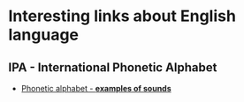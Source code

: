 # Interesting links about English language
## IPA - International Phonetic Alphabet

* [Phonetic alphabet - **examples of sounds**](https://www.londonschool.com/blog/phonetic-alphabet/)

